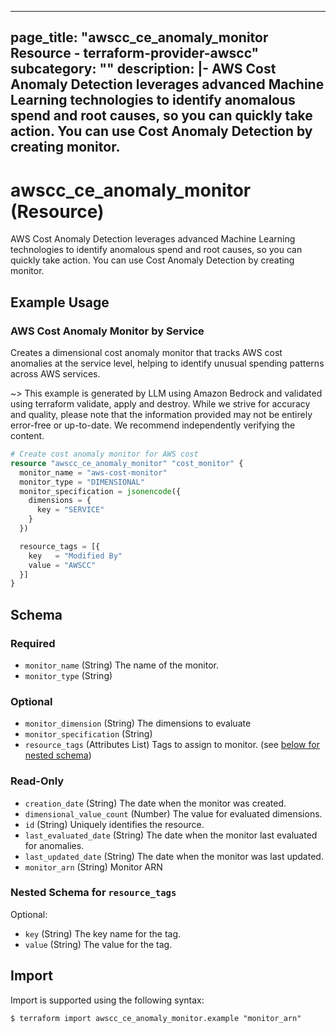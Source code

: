 
---
page_title: "awscc_ce_anomaly_monitor Resource - terraform-provider-awscc"
subcategory: ""
description: |-
  AWS Cost Anomaly Detection leverages advanced Machine Learning technologies to identify anomalous spend and root causes, so you can quickly take action. You can use Cost Anomaly Detection by creating monitor.
---

# awscc_ce_anomaly_monitor (Resource)

AWS Cost Anomaly Detection leverages advanced Machine Learning technologies to identify anomalous spend and root causes, so you can quickly take action. You can use Cost Anomaly Detection by creating monitor.

## Example Usage

### AWS Cost Anomaly Monitor by Service

Creates a dimensional cost anomaly monitor that tracks AWS cost anomalies at the service level, helping to identify unusual spending patterns across AWS services.

~> This example is generated by LLM using Amazon Bedrock and validated using terraform validate, apply and destroy. While we strive for accuracy and quality, please note that the information provided may not be entirely error-free or up-to-date. We recommend independently verifying the content.

```terraform
# Create cost anomaly monitor for AWS cost
resource "awscc_ce_anomaly_monitor" "cost_monitor" {
  monitor_name = "aws-cost-monitor"
  monitor_type = "DIMENSIONAL"
  monitor_specification = jsonencode({
    dimensions = {
      key = "SERVICE"
    }
  })

  resource_tags = [{
    key   = "Modified By"
    value = "AWSCC"
  }]
}
```

<!-- schema generated by tfplugindocs -->
## Schema

### Required

- `monitor_name` (String) The name of the monitor.
- `monitor_type` (String)

### Optional

- `monitor_dimension` (String) The dimensions to evaluate
- `monitor_specification` (String)
- `resource_tags` (Attributes List) Tags to assign to monitor. (see [below for nested schema](#nestedatt--resource_tags))

### Read-Only

- `creation_date` (String) The date when the monitor was created.
- `dimensional_value_count` (Number) The value for evaluated dimensions.
- `id` (String) Uniquely identifies the resource.
- `last_evaluated_date` (String) The date when the monitor last evaluated for anomalies.
- `last_updated_date` (String) The date when the monitor was last updated.
- `monitor_arn` (String) Monitor ARN

<a id="nestedatt--resource_tags"></a>
### Nested Schema for `resource_tags`

Optional:

- `key` (String) The key name for the tag.
- `value` (String) The value for the tag.

## Import

Import is supported using the following syntax:

```shell
$ terraform import awscc_ce_anomaly_monitor.example "monitor_arn"
```
